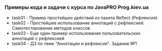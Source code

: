<h3>Примеры кода и задачи с курса по JavaPRO Prog.kiev.ua</h3>
<ul>
  <li>task01 - Пример простейших действий из пакета Reflect (Рефлексия)</li>
  <li>task02 - Простейшее использование аннотаций с рефлексией. Самотестирование методов классов</li>
  <li>task03 - Еще один пример использования пользовательских аннотаций с рефлексией</li>
  <li>task04 - ДЗ по теме "Аннотации и рефлексия". Задание №1</li>
</ul>
